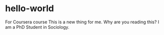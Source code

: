 # hello-world
For Coursera course 
This is a new thing for me. Why are you reading this? 
I am a PhD Student in Sociology. 
